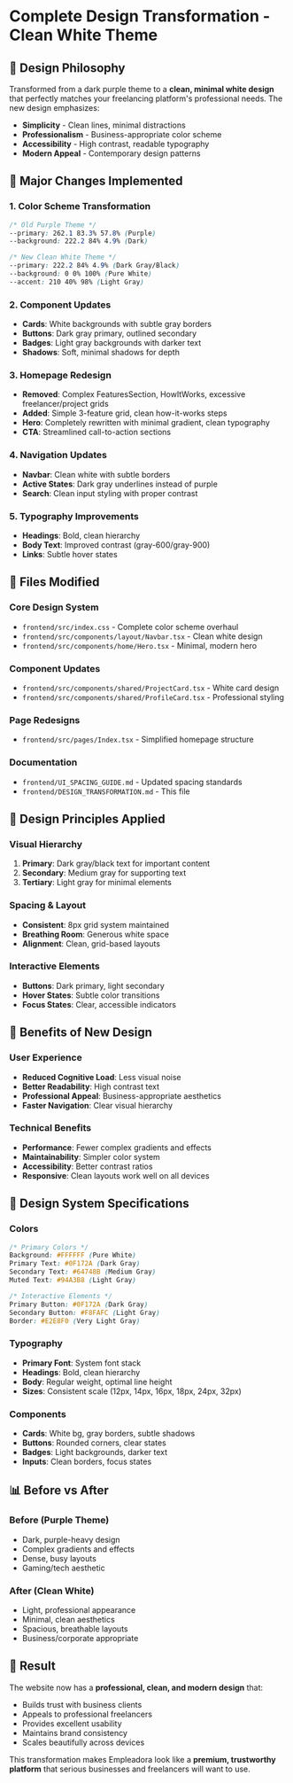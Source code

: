 # Complete Design Transformation - Clean White Theme

## 🎨 **Design Philosophy**

Transformed from a dark purple theme to a **clean, minimal white design** that perfectly matches your freelancing platform's professional needs. The new design emphasizes:

- **Simplicity** - Clean lines, minimal distractions
- **Professionalism** - Business-appropriate color scheme
- **Accessibility** - High contrast, readable typography
- **Modern Appeal** - Contemporary design patterns

## 🔄 **Major Changes Implemented**

### 1. **Color Scheme Transformation**
```css
/* Old Purple Theme */
--primary: 262.1 83.3% 57.8% (Purple)
--background: 222.2 84% 4.9% (Dark)

/* New Clean White Theme */
--primary: 222.2 84% 4.9% (Dark Gray/Black)
--background: 0 0% 100% (Pure White)
--accent: 210 40% 98% (Light Gray)
```

### 2. **Component Updates**
- **Cards**: White backgrounds with subtle gray borders
- **Buttons**: Dark gray primary, outlined secondary
- **Badges**: Light gray backgrounds with darker text
- **Shadows**: Soft, minimal shadows for depth

### 3. **Homepage Redesign**
- **Removed**: Complex FeaturesSection, HowItWorks, excessive freelancer/project grids
- **Added**: Simple 3-feature grid, clean how-it-works steps
- **Hero**: Completely rewritten with minimal gradient, clean typography
- **CTA**: Streamlined call-to-action sections

### 4. **Navigation Updates**
- **Navbar**: Clean white with subtle borders
- **Active States**: Dark gray underlines instead of purple
- **Search**: Clean input styling with proper contrast

### 5. **Typography Improvements**
- **Headings**: Bold, clean hierarchy
- **Body Text**: Improved contrast (gray-600/gray-900)
- **Links**: Subtle hover states

## 📁 **Files Modified**

### Core Design System
- `frontend/src/index.css` - Complete color scheme overhaul
- `frontend/src/components/layout/Navbar.tsx` - Clean white design
- `frontend/src/components/home/Hero.tsx` - Minimal, modern hero

### Component Updates
- `frontend/src/components/shared/ProjectCard.tsx` - White card design
- `frontend/src/components/shared/ProfileCard.tsx` - Professional styling

### Page Redesigns
- `frontend/src/pages/Index.tsx` - Simplified homepage structure

### Documentation
- `frontend/UI_SPACING_GUIDE.md` - Updated spacing standards
- `frontend/DESIGN_TRANSFORMATION.md` - This file

## 🎯 **Design Principles Applied**

### Visual Hierarchy
1. **Primary**: Dark gray/black text for important content
2. **Secondary**: Medium gray for supporting text
3. **Tertiary**: Light gray for minimal elements

### Spacing & Layout
- **Consistent**: 8px grid system maintained
- **Breathing Room**: Generous white space
- **Alignment**: Clean, grid-based layouts

### Interactive Elements
- **Buttons**: Dark primary, light secondary
- **Hover States**: Subtle color transitions
- **Focus States**: Clear, accessible indicators

## 🚀 **Benefits of New Design**

### User Experience
- **Reduced Cognitive Load**: Less visual noise
- **Better Readability**: High contrast text
- **Professional Appeal**: Business-appropriate aesthetics
- **Faster Navigation**: Clear visual hierarchy

### Technical Benefits
- **Performance**: Fewer complex gradients and effects
- **Maintainability**: Simpler color system
- **Accessibility**: Better contrast ratios
- **Responsive**: Clean layouts work well on all devices

## 🔧 **Design System Specifications**

### Colors
```css
/* Primary Colors */
Background: #FFFFFF (Pure White)
Primary Text: #0F172A (Dark Gray)
Secondary Text: #64748B (Medium Gray)
Muted Text: #94A3B8 (Light Gray)

/* Interactive Elements */
Primary Button: #0F172A (Dark Gray)
Secondary Button: #F8FAFC (Light Gray)
Border: #E2E8F0 (Very Light Gray)
```

### Typography
- **Primary Font**: System font stack
- **Headings**: Bold, clean hierarchy
- **Body**: Regular weight, optimal line height
- **Sizes**: Consistent scale (12px, 14px, 16px, 18px, 24px, 32px)

### Components
- **Cards**: White bg, gray borders, subtle shadows
- **Buttons**: Rounded corners, clear states
- **Badges**: Light backgrounds, darker text
- **Inputs**: Clean borders, focus states

## 📊 **Before vs After**

### Before (Purple Theme)
- Dark, purple-heavy design
- Complex gradients and effects
- Dense, busy layouts
- Gaming/tech aesthetic

### After (Clean White)
- Light, professional appearance
- Minimal, clean aesthetics
- Spacious, breathable layouts
- Business/corporate appropriate

## 🎉 **Result**

The website now has a **professional, clean, and modern design** that:
- Builds trust with business clients
- Appeals to professional freelancers
- Provides excellent usability
- Maintains brand consistency
- Scales beautifully across devices

This transformation makes Empleadora look like a **premium, trustworthy platform** that serious businesses and freelancers will want to use.
